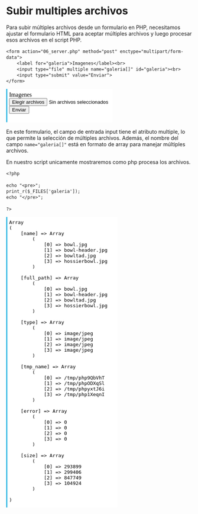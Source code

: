 # Subir multiples archivos

Para subir múltiples archivos desde un formulario en PHP, necesitamos ajustar el formulario HTML para aceptar múltiples archivos y luego procesar esos archivos en el script PHP.

```
<form action="06_server.php" method="post" enctype="multipart/form-data">
    <label for="galeria">Imagenes</label><br>
    <input type="file" multiple name="galeria[]" id="galeria"><br>
    <input type="submit" value="Enviar">
</form>
```

![](./imagenes/form_multiples.png)

En este formulario, el campo de entrada input tiene el atributo multiple, lo que permite la selección de múltiples archivos. Además, el nombre del campo `name="galeria[]"` está en formato de array para manejar múltiples archivos.

En nuestro script unicamente mostraremos como php procesa los archivos.

```
<?php

echo "<pre>";
print_r($_FILES['galeria']);
echo "</pre>";

?>
```
![](./imagenes/procesando_multiples.png)
